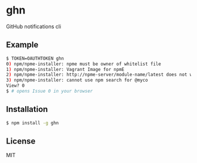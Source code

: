 
# ghn

  GitHub notifications cli

## Example

```bash
$ TOKEN=OAUTHTOKEN ghn
0) npm/npme-installer: npme must be owner of whitelist file
1) npm/npme-installer: Vagrant Image for npmE
2) npm/npme-installer: http://npme-server/module-name/latest does not work
3) npm/npme-installer: cannot use npm search for @myco
View? 0
$ # opens Issue 0 in your browser
```

## Installation

```bash
$ npm install -g ghn
```

## License

  MIT

